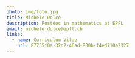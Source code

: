 ```yaml
---
photo: img/foto.jpg
title: Michele Dolce
description: Postdoc in mathematics at EPFL
email: michele.dolce@epfl.ch
links:
  - name: Curriculum Vitae
    url: 87735f0a-32d2-46ad-800b-f4ed710a2327
---
```


